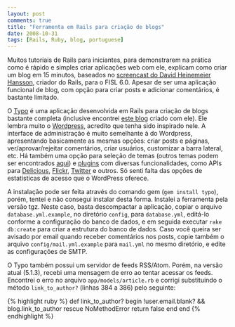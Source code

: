 ```yaml
---
layout: post
comments: true
title: "Ferramenta em Rails para criação de blogs"
date: 2008-10-31
tags: [Rails, Ruby, blog, portuguese]
---
```

Muitos tutoriais de Rails para iniciantes, para demonstrarem na prática como é rápido e simples criar aplicações web com ele, explicam como criar um blog em 15 minutos, baseados no [screencast do David Heinemeier Hansson](http://media.rubyonrails.org/video/rails_take2_with_sound.mov), criador do Rails, para o FISL 6.0. Apesar de ser uma aplicação funcional de blog, com opção para criar posts e adicionar comentários, é bastante limitado.

O [Typo](http://typosphere.org/) é uma aplicação desenvolvida em Rails para criação de blogs bastante completa (inclusive encontrei [este blog](http://www.robbyonrails.com/) criado com ele). Ele lembra muito o [Wordpress](http://wordpress.org/), acredito que tenha sido inspirado nele. A interface de administração é muito semelhante à do Wordpress, apresentando basicamente as mesmas opções: criar posts e páginas, ver/aprovar/rejeitar comentários, criar usuários, customizar a barra lateral, etc. Há também uma opção para seleção de temas (outros temas podem ser encontrados [aqui](http://typogarden.org/)) e [plugins](http://typosphere.org/wiki/typo/Finding_Typo_Plugins) com diversas funcionalidades, como APIs para [Delicious](http://delicious.com/), [Flickr](http://www.flickr.com/), [Twitter](http://twitter.com/) e outros. Só senti falta das opções de estatísticas de acesso que o WordPress oferece.

A instalação pode ser feita através do comando gem (`gem install typo`), porém, tentei e não consegui instalar desta forma. Instalei a ferramenta pela versão tgz. Neste caso, basta descompactar a aplicação, copiar o arquivo `database.yml.example`, no diretório `config`, para `database.yml`, editá-lo conforme a configuração do banco de dados, e em seguida executar `rake db:create` para criar a estrutura do banco de dados. Caso você queira ser avisado por email quando receber comentários nos posts, copie também o arquivo `config/mail.yml.example` para `mail.yml` no mesmo diretório, e edite as configurações de SMTP.

O Typo também possui um servidor de feeds RSS/Atom. Porém, na versão atual (5.1.3), recebi uma mensagem de erro ao tentar acessar os feeds. Encontrei o erro no arquivo `app/models/article.rb` e corrigi substituindo o método `link_to_author?` (linhas 384 a 386) pelo seguinte:

{% highlight ruby %}
def link_to_author?
  begin
    !user.email.blank? && blog.link_to_author
  rescue NoMethodError
    return false
  end
end
{% endhighlight %}
